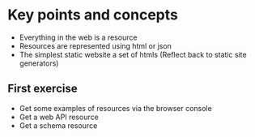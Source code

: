 # Key points and concepts
- Everything in the web is a resource
- Resources are represented using html or json
- The simplest static website a set of htmls (Reflect back to static site generators)

## First exercise
- Get some examples of resources via the browser console
- Get a web API resource
- Get a schema resource
